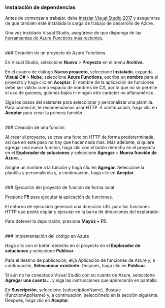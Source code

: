 ### Instalación de dependencias

Antes de comenzar a trabajar, debe <a href="https://go.microsoft.com/fwlink/?linkid=2016389" target="_blank">instalar Visual Studio 2017</a> y asegurarse de que también esté instalada la carga de trabajo de desarrollo de Azure.

Una vez instalado Visual Studio, asegúrese de que disponga de las <a href="https://go.microsoft.com/fwlink/?linkid=2016394" target="_blank">herramientas de Azure Functions más recientes</a>.

<br/>
### Creación de un proyecto de Azure Functions

En Visual Studio, seleccione **Nuevo** > **Proyecto** en el menú **Archivo**.

En el cuadro de diálogo **Nuevo proyecto**, seleccione **Instalado**, expanda **Visual C#** > **Nube**, seleccione **Azure Functions**, escriba un **nombre** para el proyecto y haga clic en **Aceptar**. El nombre de la aplicación de funciones debe ser válido como espacio de nombres de C#, por lo que no se permite el uso de guiones, guiones bajos ni ningún otro carácter no alfanumérico.

Siga los pasos del asistente para seleccionar y personalizar una plantilla. Para comenzar, le recomendamos usar HTTP. A continuación, haga clic en **Aceptar** para crear la primera función.

<br/>
### Creación de una función

Al crear el proyecto, se crea una función HTTP de forma predeterminada, así que en este paso no hay que hacer nada más. Más adelante, si quiere agregar una nueva función, haga clic con el botón derecho en el proyecto en el **Explorador de soluciones** y seleccione **Agregar** > **Nueva función de Azure...**

Asigne un nombre a la función y haga clic en **Agregar**. Seleccione la plantilla y personalícela y, a continuación, haga clic en **Aceptar**.

<br/>
### Ejecución del proyecto de función de forma local

Presione **F5** para ejecutar la aplicación de funciones.

El entorno de ejecución generará una dirección URL para las funciones HTTP que podrá copiar y ejecutar en la barra de direcciones del explorador.

Para detener la depuración, presione **Mayús + F5**.

<br/>
### Implementación del código en Azure

Haga clic con el botón derecho en el proyecto en el **Explorador de soluciones** y seleccione **Publicar**.

Para el destino de publicación, elija Aplicación de funciones de Azure y, a continuación, **Seleccionar existente**. Después, haga clic en **Publicar**.

Si aún no ha conectado Visual Studio con su cuenta de Azure, seleccione **Agregar una cuenta...** y siga las instrucciones que aparecerán en pantalla.

En **Suscripción**, seleccione {subscriptionName}. Busque {functionAppName} y, a continuación, selecciónelo en la sección siguiente. Después, haga clic en **Aceptar**.

